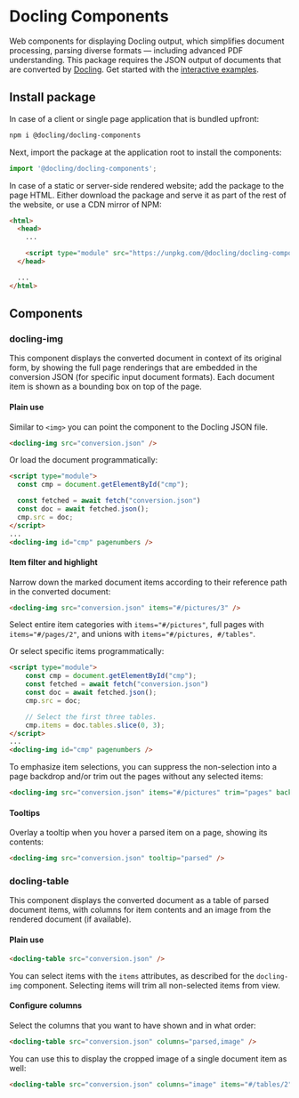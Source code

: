 # Docling Components

Web components for displaying Docling output, which simplifies document processing, parsing diverse formats — including advanced PDF understanding. This package requires the JSON output of documents that are converted by [Docling](https://ds4sd.github.io/docling). Get started with the [interactive examples](https://ds4sd.github.io/docling-ts/examples).

## Install package

In case of a client or single page application that is bundled upfront:

```sh
npm i @docling/docling-components
```

Next, import the package at the application root to install the components:

```ts
import '@docling/docling-components';
```

In case of a static or server-side rendered website; add the package to the page HTML.
Either download the package and serve it as part of the rest of the website, or use a CDN mirror of NPM:

```html
<html>
  <head>
    ...

    <script type="module" src="https://unpkg.com/@docling/docling-components" />
  </head>

  ...
</html>
```

## Components

### docling-img

This component displays the converted document in context of its original form, by showing the full page renderings that are embedded in the conversion JSON (for specific input document formats). Each document item is shown as a bounding box on top of the page.

#### Plain use
Similar to `<img>` you can point the component to the Docling JSON file.

```html
<docling-img src="conversion.json" />
```

Or load the document programmatically:

```html
<script type="module">
  const cmp = document.getElementById("cmp");

  const fetched = await fetch("conversion.json")
  const doc = await fetched.json();
  cmp.src = doc;
</script>
...
<docling-img id="cmp" pagenumbers />
```


#### Item filter and highlight

Narrow down the marked document items according to their reference path in the converted document:

```html
<docling-img src="conversion.json" items="#/pictures/3" />
```

Select entire item categories with `items="#/pictures"`, full pages with `items="#/pages/2"`, and unions with `items="#/pictures, #/tables"`.

Or select specific items programmatically:
```html
<script type="module">
    const cmp = document.getElementById("cmp");
    const fetched = await fetch("conversion.json")
    const doc = await fetched.json();
    cmp.src = doc;

    // Select the first three tables.
    cmp.items = doc.tables.slice(0, 3);
</script>
...
<docling-img id="cmp" pagenumbers />
```

To emphasize item selections, you can suppress the non-selection into a page backdrop and/or trim out the pages without any selected items:

```html
<docling-img src="conversion.json" items="#/pictures" trim="pages" backdrop />
```

#### Tooltips
Overlay a tooltip when you hover a parsed item on a page, showing its contents:
```html
<docling-img src="conversion.json" tooltip="parsed" />
```

### docling-table

This component displays the converted document as a table of parsed document items, with columns for item contents and an image from the rendered document (if available).

#### Plain use

```html
<docling-table src="conversion.json" />
```

You can select items with the `items` attributes, as described for the `docling-img` component. Selecting items will trim all non-selected items from view.

#### Configure columns
Select the columns that you want to have shown and in what order:
```html
<docling-table src="conversion.json" columns="parsed,image" />
```

You can use this to display the cropped image of a single document item as well:
```html
<docling-table src="conversion.json" columns="image" items="#/tables/2" />
```
